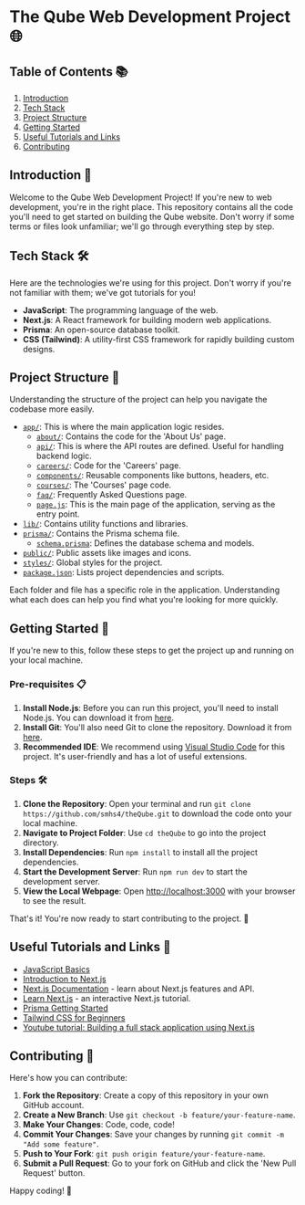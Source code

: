 # The Qube Web Development Project 🌐

## Table of Contents 📚
1. [Introduction](#introduction-👋)
2. [Tech Stack](#tech-stack-🛠️)
3. [Project Structure](#project-structure-📂)
4. [Getting Started](#getting-started-🚀)
5. [Useful Tutorials and Links](#useful-tutorials-and-links-🔗)
6. [Contributing](#contributing-🤝)

## <a id="introduction-👋">Introduction 👋
Welcome to the Qube Web Development Project! If you're new to web development, you're in the right place. This repository contains all the code you'll need to get started on building the Qube website. Don't worry if some terms or files look unfamiliar; we'll go through everything step by step.

## <a id="tech-stack-🛠️">Tech Stack 🛠️
Here are the technologies we're using for this project. Don't worry if you're not familiar with them; we've got tutorials for you!

- **JavaScript**: The programming language of the web.
- **Next.js**: A React framework for building modern web applications.
- **Prisma**: An open-source database toolkit.
- **CSS (Tailwind)**: A utility-first CSS framework for rapidly building custom designs.

## <a id="project-structure-📂">Project Structure 📂
Understanding the structure of the project can help you navigate the codebase more easily.

- [`app/`](https://github.com/smhs4/theQube.git/tree/main/app): This is where the main application logic resides.
  - [`about/`](https://github.com/smhs4/theQube.git/tree/main/app/about): Contains the code for the 'About Us' page.
  - [`api/`](https://github.com/smhs4/theQube.git/tree/main/app/api): This is where the API routes are defined. Useful for handling backend logic.
  - [`careers/`](https://github.com/smhs4/theQube.git/tree/main/app/careers): Code for the 'Careers' page.
  - [`components/`](https://github.com/smhs4/theQube.git/tree/main/app/components): Reusable components like buttons, headers, etc.
  - [`courses/`](https://github.com/smhs4/theQube.git/tree/main/app/courses): The 'Courses' page code.
  - [`faq/`](https://github.com/smhs4/theQube.git/tree/main/app/faq): Frequently Asked Questions page.
  - [`page.js`](https://github.com/smhs4/theQube.git/tree/main/app/page.js): This is the main page of the application, serving as the entry point.
- [`lib/`](https://github.com/smhs4/theQube.git/tree/main/lib): Contains utility functions and libraries.
- [`prisma/`](https://github.com/smhs4/theQube.git/tree/main/prisma): Contains the Prisma schema file.
  - [`schema.prisma`](https://github.com/smhs4/theQube.git/tree/main/prisma/schema.prisma): Defines the database schema and models.
- [`public/`](https://github.com/smhs4/theQube.git/tree/main/public): Public assets like images and icons.
- [`styles/`](https://github.com/smhs4/theQube.git/tree/main/styles): Global styles for the project.
- [`package.json`](https://github.com/smhs4/theQube.git/tree/main/package.json): Lists project dependencies and scripts.

Each folder and file has a specific role in the application. Understanding what each does can help you find what you're looking for more quickly.

## <a id="getting-started-🚀">Getting Started 🚀
If you're new to this, follow these steps to get the project up and running on your local machine.

### Pre-requisites 📋
1. **Install Node.js**: Before you can run this project, you'll need to install Node.js. You can download it from [here](https://nodejs.org/en/download/).
2. **Install Git**: You'll also need Git to clone the repository. Download it from [here](https://git-scm.com/downloads).
3. **Recommended IDE**: We recommend using [Visual Studio Code](https://code.visualstudio.com/) for this project. It's user-friendly and has a lot of useful extensions.

### Steps 🛠️
1. **Clone the Repository**: Open your terminal and run `git clone https://github.com/smhs4/theQube.git` to download the code onto your local machine.
2. **Navigate to Project Folder**: Use `cd theQube` to go into the project directory.
3. **Install Dependencies**: Run `npm install` to install all the project dependencies.
4. **Start the Development Server**: Run `npm run dev` to start the development server.
5. **View the Local Webpage**: Open [http://localhost:3000](http://localhost:3000) with your browser to see the result.

That's it! You're now ready to start contributing to the project. 🎉

## <a id="useful-tutorials-and-links-🔗">Useful Tutorials and Links 🔗
- [JavaScript Basics](https://developer.mozilla.org/en-US/docs/Web/JavaScript/Guide)
- [Introduction to Next.js](https://nextjs.org/learn/basics/create-nextjs-app)
- [Next.js Documentation](https://nextjs.org/docs) - learn about Next.js features and API.
- [Learn Next.js](https://nextjs.org/learn) - an interactive Next.js tutorial.
- [Prisma Getting Started](https://www.prisma.io/docs/getting-started/setup-prisma/start-from-scratch)
- [Tailwind CSS for Beginners](https://tailwindcss.com/docs)
- [Youtube tutorial: Building a full stack application using Next.js](https://www.youtube.com/watch?v=wm5gMKuwSYk&t=5286s)

## <a id="contributing-🤝">Contributing 🤝
Here's how you can contribute:

1. **Fork the Repository**: Create a copy of this repository in your own GitHub account.
2. **Create a New Branch**: Use `git checkout -b feature/your-feature-name`.
3. **Make Your Changes**: Code, code, code!
4. **Commit Your Changes**: Save your changes by running `git commit -m "Add some feature"`.
5. **Push to Your Fork**: `git push origin feature/your-feature-name`.
6. **Submit a Pull Request**: Go to your fork on GitHub and click the 'New Pull Request' button.

Happy coding! 🎉

